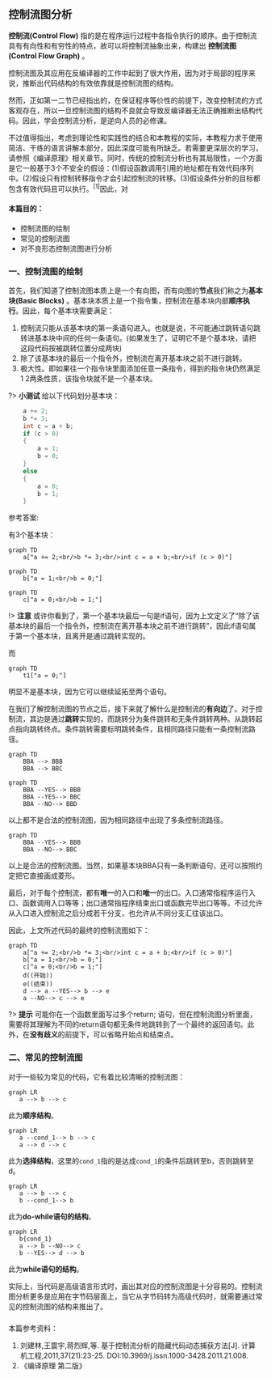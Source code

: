 ## 控制流图分析
**控制流(Control Flow)** 指的是在程序运行过程中各指令执行的顺序。由于控制流具有有向性和有穷性的特点，故可以将控制流抽象出来，构建出 **控制流图(Control Flow Graph)** 。

控制流图及其应用在反编译器的工作中起到了很大作用，因为对于局部的程序来说，推断出代码结构的有效依靠就是控制流图的结构。

然而，正如第一二节已经指出的，在保证程序等价性的前提下，改变控制流的方式客观存在，所以一旦控制流图的结构不良就会导致反编译器无法正确推断出结构代码。因此，学会控制流分析，是逆向人员的必修课。

不过值得指出，考虑到理论性和实践性的结合和本教程的实际，本教程力求于使用简洁、干练的语言讲解本部分，因此深度可能有所缺乏。若需要更深层次的学习，请参照《编译原理》相关章节。同时，传统的控制流分析也有其局限性，一个方面是它一般基于3个不安全的假设：(1)假设函数调用引用的地址都在有效代码序列中。(2)假设只有控制转移指令才会引起控制流的转移。(3)假设条件分析的目标都包含有效代码且可以执行。<sup>[1]</sup>因此，对

#### 本篇目的：
* 控制流图的绘制
* 常见的控制流图
* 对不良形态控制流图进行分析

### 一、控制流图的绘制

首先，我们知道了控制流图本质上是一个有向图，而有向图的**节点**我们称之为**基本块(Basic Blocks)** 。基本块本质上是一个指令集，控制流在基本块内部**顺序执行**。因此，每个基本块需要满足：
1. 控制流只能从该基本块的第一条语句进入。也就是说，不可能通过跳转语句跳转进基本块中间的任何一条语句。(如果发生了，证明它不是个基本块，请把这段代码按被跳转位置分成两块)
2. 除了该基本块的最后一个指令外，控制流在离开基本块之前不进行跳转。
3. 极大性。即如果往一个指令块里面添加任意一条指令，得到的指令块仍然满足1 2两条性质，该指令块就不是一个基本块。

?> **小测试** 给以下代码划分基本块：

```java
    a += 2;
    b *= 3;
    int c = a + b;
    if (c > 0)
    {
        a = 1;
        b = 0;
    }
    else
    {
        a = 0;
        b = 1;
    }
```

参考答案:

有3个基本块：
```mermaid
graph TD
    a["a += 2;<br/>b *= 3;<br/>int c = a + b;<br/>if (c > 0)"]
```

```mermaid
graph TD
    b["a = 1;<br/>b = 0;"]
```

```mermaid
graph TD
    c["a = 0;<br/>b = 1;"]
```

!> **注意** 或许你看到了，第一个基本块最后一句是if语句，因为上文定义了“除了该基本块的最后一个指令外，控制流在离开基本块之前不进行跳转”，因此if语句属于第一个基本块，且离开是通过跳转实现的。

而

```mermaid
graph TD
    t1["a = 0;"]
```

明显不是基本块，因为它可以继续延拓至两个语句。

在我们了解控制流图的节点之后，接下来就了解什么是控制流的**有向边**了。对于控制流，其边是通过**跳转**实现的，而跳转分为条件跳转和无条件跳转两种。从跳转起点指向跳转终点。条件跳转需要标明跳转条件，且相同路径只能有一条控制流路径。
```mermaid
graph TD
    BBA --> BBB
    BBA --> BBC
```
```mermaid
graph TD
    BBA --YES--> BBB
    BBA --YES--> BBC
    BBA --NO--> BBD
```

以上都不是合法的控制流图，因为相同路径中出现了多条控制流路径。

```mermaid
graph TD
    BBA --YES--> BBB
    BBA --NO--> BBC
```

以上是合法的控制流图。当然，如果基本块BBA只有一条判断语句，还可以按照约定把它直接画成菱形。

最后，对于每个控制流，都有**唯一**的入口和**唯一**的出口。入口通常指程序运行入口、函数调用入口等等；出口通常指程序结束出口或函数完毕出口等等。不过允许从入口进入控制流之后分成若干分支，也允许从不同分支汇往该出口。

因此，上文所述代码的最终的控制流图如下：
```mermaid
graph TD
    a["a += 2;<br/>b *= 3;<br/>int c = a + b;<br/>if (c > 0)"]
    b["a = 1;<br/>b = 0;"]
    c["a = 0;<br/>b = 1;"]
    d((开始))
    e((结束))
    d --> a --YES--> b --> e
    a --NO--> c --> e
```

?> **提示** 可能你在一个函数里面写过多个return; 语句，但在控制流图分析里面，需要将其理解为不同的return语句都无条件地跳转到了一个最终的返回语句。此外，在**没有歧义**的前提下，可以省略开始点和结束点。

### 二、常见的控制流图
对于一些较为常见的代码，它有着比较清晰的控制流图：
```mermaid
graph LR
   a --> b --> c
```
此为**顺序结构**。

```mermaid
graph LR
   a --cond_1--> b --> c
   a --> d --> c
```
此为**选择结构**，这里的`cond_1`指的是达成`cond_1`的条件后跳转至b，否则跳转至d。

```mermaid
graph LR
   a --> b --> c
   b --cond_1--> b
```
此为**do-while语句的结构**。

```mermaid
graph LR
   b{cond_1}
   a --> b --NO--> c
   b --YES--> d --> b
```
此为**while语句的结构**。

实际上，当代码是高级语言形式时，画出其对应的控制流图是十分容易的。控制流图分析更多是应用在字节码层面上，当它从字节码转为高级代码时，就需要通过常见的控制流图的结构来推出了。

### 
本篇参考资料：
1. 刘建林,王震宇,蒋烈辉,等. 基于控制流分析的隐藏代码动态捕获方法[J]. 计算机工程,2011,37(21):23-25. DOI:10.3969/j.issn.1000-3428.2011.21.008.
2. 《编译原理 第二版》